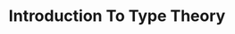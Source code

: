 ---
title: Introduction To Type Theory
description: "An introduction to type theory through the intuition of constructive logic"
pubDate: 'Oct 01 2025'
editDate: 'Oct 01 2025'
tags: ["Logic", "Mathematics"]
group: "Type Theory"
hidden: true
---